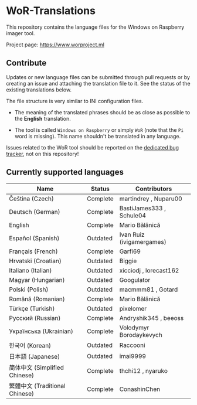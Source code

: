 # WoR-Translations
This repository contains the language files for the Windows on Raspberry imager tool.

Project page: https://www.worproject.ml

## Contribute
Updates or new language files can be submitted through pull requests or by creating an issue and attaching the translation file to it. See the status of the existing translations below.

The file structure is very similar to INI configuration files.

* The meaning of the translated phrases should be as close as possible to the **English** translation.

* The tool is called `Windows on Raspberry` or simply `WoR` (note that the `Pi` word is missing). This name shouldn't be translated in any language. 

Issues related to the WoR tool should be reported on the [dedicated bug tracker](https://www.worproject.ml/bugtracker), not on this repository!

## Currently supported languages

| Name                          | Status   | Contributors 
| ----------------------------- | -------- | --------------
| Čeština (Czech)               | Complete | martindrey , Nuparu00
| Deutsch (German)              | Complete | BastiJames333 , Schule04 
| English                       | Complete | Mario Bălănică
| Español (Spanish)             | Outdated | Ivan Ruiz (ivigamergames) 
| Français (French)             | Complete | Garfi69
| Hrvatski (Croatian)           | Outdated | Biggie 
| Italiano (Italian)            | Outdated | xicciodj , lorecast162 
| Magyar (Hungarian)            | Outdated | Googulator 
| Polski (Polish)               | Outdated | macmmm81 , Gotard
| Română (Romanian)             | Complete | Mario Bălănică
| Türkçe (Turkish)              | Outdated | pixelomer
| Русский (Russian)             | Complete | Andryshik345 , beeoss
| Українська (Ukrainian)       | Complete | Volodymyr Borodaykevych
| 한국어 (Korean)               | Outdated | Raccooni
| 日本語 (Japanese)             | Outdated | imai9999
| 简体中文 (Simplified Chinese) | Complete | thchi12 , nyaruko
| 繁體中文 (Traditional Chinese)| Complete | ConashinChen